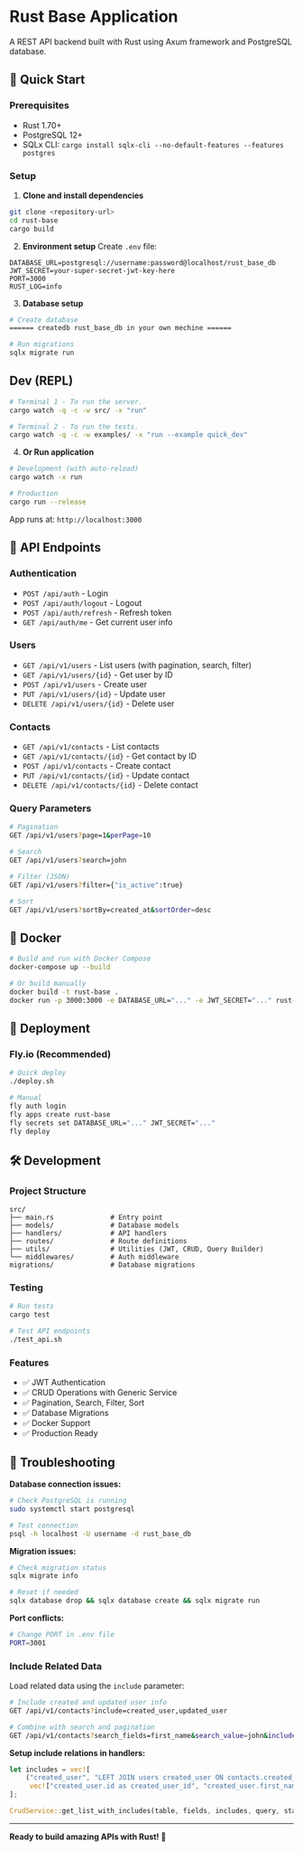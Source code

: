 # Rust Base Application

A REST API backend built with Rust using Axum framework and PostgreSQL database.

## 🚀 Quick Start

### Prerequisites
- Rust 1.70+
- PostgreSQL 12+
- SQLx CLI: `cargo install sqlx-cli --no-default-features --features postgres`

### Setup
1. **Clone and install dependencies**
```bash
git clone <repository-url>
cd rust-base
cargo build
```

2. **Environment setup**
Create `.env` file:
```env
DATABASE_URL=postgresql://username:password@localhost/rust_base_db
JWT_SECRET=your-super-secret-jwt-key-here
PORT=3000
RUST_LOG=info
```

3. **Database setup**
```bash
# Create database
====== createdb rust_base_db in your own mechine ======

# Run migrations
sqlx migrate run
```

## Dev (REPL)

```bash
# Terminal 1 - To run the server.
cargo watch -q -c -w src/ -x "run"

# Terminal 2 - To run the tests.
cargo watch -q -c -w examples/ -x "run --example quick_dev"
```

4. **Or Run application**
```bash
# Development (with auto-reload)
cargo watch -x run

# Production
cargo run --release
```

App runs at: `http://localhost:3000`

## 📡 API Endpoints

### Authentication
- `POST /api/auth` - Login
- `POST /api/auth/logout` - Logout
- `POST /api/auth/refresh` - Refresh token
- `GET /api/auth/me` - Get current user info

### Users
- `GET /api/v1/users` - List users (with pagination, search, filter)
- `GET /api/v1/users/{id}` - Get user by ID
- `POST /api/v1/users` - Create user
- `PUT /api/v1/users/{id}` - Update user
- `DELETE /api/v1/users/{id}` - Delete user

### Contacts
- `GET /api/v1/contacts` - List contacts
- `GET /api/v1/contacts/{id}` - Get contact by ID
- `POST /api/v1/contacts` - Create contact
- `PUT /api/v1/contacts/{id}` - Update contact
- `DELETE /api/v1/contacts/{id}` - Delete contact

### Query Parameters
```bash
# Pagination
GET /api/v1/users?page=1&perPage=10

# Search
GET /api/v1/users?search=john

# Filter (JSON)
GET /api/v1/users?filter={"is_active":true}

# Sort
GET /api/v1/users?sortBy=created_at&sortOrder=desc
```

## 🐳 Docker

```bash
# Build and run with Docker Compose
docker-compose up --build

# Or build manually
docker build -t rust-base .
docker run -p 3000:3000 -e DATABASE_URL="..." -e JWT_SECRET="..." rust-base
```

## 🚀 Deployment

### Fly.io (Recommended)
```bash
# Quick deploy
./deploy.sh

# Manual
fly auth login
fly apps create rust-base
fly secrets set DATABASE_URL="..." JWT_SECRET="..."
fly deploy
```

## 🛠️ Development

### Project Structure
```
src/
├── main.rs              # Entry point
├── models/              # Database models
├── handlers/            # API handlers
├── routes/              # Route definitions
├── utils/               # Utilities (JWT, CRUD, Query Builder)
└── middlewares/         # Auth middleware
migrations/              # Database migrations
```

### Testing
```bash
# Run tests
cargo test

# Test API endpoints
./test_api.sh
```

### Features
- ✅ JWT Authentication
- ✅ CRUD Operations with Generic Service
- ✅ Pagination, Search, Filter, Sort
- ✅ Database Migrations
- ✅ Docker Support
- ✅ Production Ready

## 🔧 Troubleshooting

**Database connection issues:**
```bash
# Check PostgreSQL is running
sudo systemctl start postgresql

# Test connection
psql -h localhost -U username -d rust_base_db
```

**Migration issues:**
```bash
# Check migration status
sqlx migrate info

# Reset if needed
sqlx database drop && sqlx database create && sqlx migrate run
```

**Port conflicts:**
```bash
# Change PORT in .env file
PORT=3001
```

### Include Related Data

Load related data using the `include` parameter:

```bash
# Include created and updated user info
GET /api/v1/contacts?include=created_user,updated_user

# Combine with search and pagination
GET /api/v1/contacts?search_fields=first_name&search_value=john&include=created_user&page=1&perPage=10
```

**Setup include relations in handlers:**
```rust
let includes = vec![
    ("created_user", "LEFT JOIN users created_user ON contacts.created_by = created_user.id", 
     vec!["created_user.id as created_user_id", "created_user.first_name as created_user_name"]),
];

CrudService::get_list_with_includes(table, fields, includes, query, state, auth).await
```

---

**Ready to build amazing APIs with Rust! 🦀**
